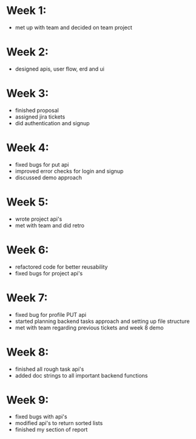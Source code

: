 # Week 1:
* met up with team and decided on team project

# Week 2:
* designed apis, user flow, erd and ui

# Week 3:
* finished proposal
* assigned jira tickets
* did authentication and signup

# Week 4:
* fixed bugs for put api
* improved error checks for login and signup
* discussed demo approach

# Week 5:
* wrote project api's
* met with team and did retro

# Week 6:
* refactored code for better reusability
* fixed bugs for project api's

# Week 7:
* fixed bug for profile PUT api
* started planning backend tasks approach and setting up file structure
* met with team regarding previous tickets and week 8 demo

# Week 8:
* finished all rough task api's
* added doc strings to all important backend functions

# Week 9:
* fixed bugs with api's
* modified api's to return sorted lists
* finished my section of report